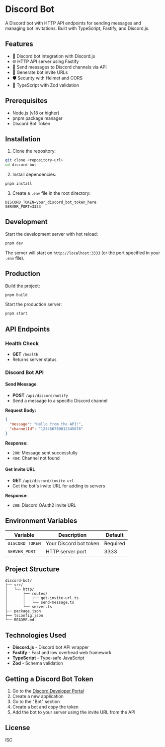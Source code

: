# Discord Bot

A Discord bot with HTTP API endpoints for sending messages and managing bot invitations. Built with TypeScript, Fastify, and Discord.js.

## Features

- 🤖 Discord bot integration with Discord.js
- 🌐 HTTP API server using Fastify
- 📨 Send messages to Discord channels via API
- 🔗 Generate bot invite URLs
- 🛡️ Security with Helmet and CORS
- 📝 TypeScript with Zod validation

## Prerequisites

- Node.js (v18 or higher)
- pnpm package manager
- Discord Bot Token

## Installation

1. Clone the repository:
```bash
git clone <repository-url>
cd discord-bot
```

2. Install dependencies:
```bash
pnpm install
```

3. Create a `.env` file in the root directory:
```env
DISCORD_TOKEN=your_discord_bot_token_here
SERVER_PORT=3333
```

## Development

Start the development server with hot reload:
```bash
pnpm dev
```

The server will start on `http://localhost:3333` (or the port specified in your `.env` file).

## Production

Build the project:
```bash
pnpm build
```

Start the production server:
```bash
pnpm start
```

## API Endpoints

### Health Check
- **GET** `/health`
- Returns server status

### Discord Bot API

#### Send Message
- **POST** `/api/discord/notify`
- Send a message to a specific Discord channel

**Request Body:**
```json
{
  "message": "Hello from the API!",
  "channelId": "123456789012345678"
}
```

**Response:**
- `200`: Message sent successfully
- `404`: Channel not found

#### Get Invite URL
- **GET** `/api/discord/invite-url`
- Get the bot's invite URL for adding to servers

**Response:**
- `200`: Discord OAuth2 invite URL

## Environment Variables

| Variable | Description | Default |
|----------|-------------|---------|
| `DISCORD_TOKEN` | Your Discord bot token | Required |
| `SERVER_PORT` | HTTP server port | 3333 |

## Project Structure

```
discord-bot/
├── src/
│   └── http/
│       ├── routes/
│       │   ├── get-invite-url.ts
│       │   └── send-message.ts
│       └── server.ts
├── package.json
├── tsconfig.json
└── README.md
```

## Technologies Used

- **Discord.js** - Discord bot API wrapper
- **Fastify** - Fast and low overhead web framework
- **TypeScript** - Type-safe JavaScript
- **Zod** - Schema validation

## Getting a Discord Bot Token

1. Go to the [Discord Developer Portal](https://discord.com/developers/applications)
2. Create a new application
3. Go to the "Bot" section
4. Create a bot and copy the token
5. Add the bot to your server using the invite URL from the API

## License

ISC 